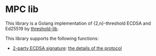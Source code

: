 # MPC lib

This library is a Golang implementation of {2,n}-threshold ECDSA and Ed25519 by [threshold-lib](https://github.com/okx/threshold-lib).

This library supports the following functions:

- [2-party ECDSA signature](ecdsa_threshold/cmd/README.md): [the details of the protocol](https://github.com/okx/threshold-lib/blob/main/docs/Threshold_Signature_Scheme.md#ecdsa)

